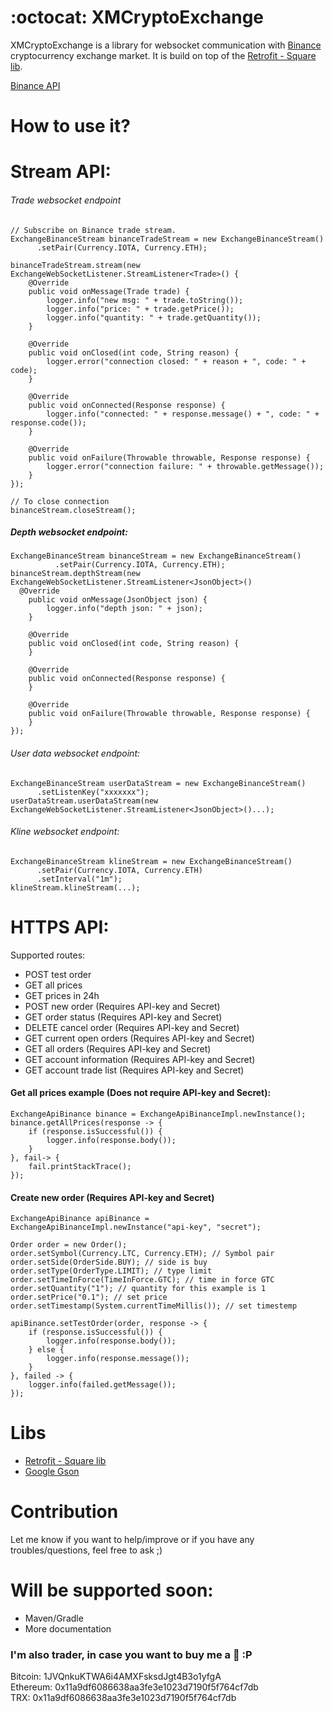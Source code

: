 # :octocat: XMCryptoExchange
XMCryptoExchange is a library for websocket communication with [Binance](www.binance.com) cryptocurrency exchange market.
It is build on top of the [Retrofit - Square lib](http://square.github.io/retrofit/).

[Binance API](https://www.binance.com/restapipub.html#wss-endpoint)

# How to use it?

# Stream API:
###### Trade websocket endpoint
```
// Subscribe on Binance trade stream.
ExchangeBinanceStream binanceTradeStream = new ExchangeBinanceStream()
      .setPair(Currency.IOTA, Currency.ETH);

binanceTradeStream.stream(new ExchangeWebSocketListener.StreamListener<Trade>() {
    @Override
    public void onMessage(Trade trade) {
        logger.info("new msg: " + trade.toString());
        logger.info("price: " + trade.getPrice());
        logger.info("quantity: " + trade.getQuantity());
    }

    @Override
    public void onClosed(int code, String reason) {
        logger.error("connection closed: " + reason + ", code: " + code);
    }

    @Override
    public void onConnected(Response response) {
        logger.info("connected: " + response.message() + ", code: " + response.code());
    }

    @Override
    public void onFailure(Throwable throwable, Response response) {
        logger.error("connection failure: " + throwable.getMessage());
    }
});

// To close connection
binanceStream.closeStream();
```

##### Depth websocket endpoint:

```
ExchangeBinanceStream binanceStream = new ExchangeBinanceStream()
          .setPair(Currency.IOTA, Currency.ETH);
binanceStream.depthStream(new ExchangeWebSocketListener.StreamListener<JsonObject>()
  @Override
    public void onMessage(JsonObject json) {
        logger.info("depth json: " + json);
    }

    @Override
    public void onClosed(int code, String reason) {
    }

    @Override
    public void onConnected(Response response) {
    }

    @Override
    public void onFailure(Throwable throwable, Response response) {
    }
});

```

###### User data websocket endpoint:
```
ExchangeBinanceStream userDataStream = new ExchangeBinanceStream()
      .setListenKey("xxxxxxx");
userDataStream.userDataStream(new ExchangeWebSocketListener.StreamListener<JsonObject>()...);
```
###### Kline websocket endpoint:
```
ExchangeBinanceStream klineStream = new ExchangeBinanceStream()
      .setPair(Currency.IOTA, Currency.ETH)
      .setInterval("1m");
klineStream.klineStream(...);
```

# HTTPS API:

Supported routes:
- POST test order
- GET all prices
- GET prices in 24h
- POST new order (Requires API-key and Secret)
- GET order status (Requires API-key and Secret)
- DELETE cancel order (Requires API-key and Secret)
- GET current open orders (Requires API-key and Secret)
- GET all orders (Requires API-key and Secret)
- GET account information (Requires API-key and Secret)
- GET account trade list (Requires API-key and Secret)

#### Get all prices example (Does not require API-key and Secret):

```
ExchangeApiBinance binance = ExchangeApiBinanceImpl.newInstance();
binance.getAllPrices(response -> {
    if (response.isSuccessful()) {
        logger.info(response.body());
    }
}, fail-> {
    fail.printStackTrace();
});
```

#### Create new order (Requires API-key and Secret)
```
ExchangeApiBinance apiBinance = ExchangeApiBinanceImpl.newInstance("api-key", "secret");

Order order = new Order();
order.setSymbol(Currency.LTC, Currency.ETH); // Symbol pair
order.setSide(OrderSide.BUY); // side is buy
order.setType(OrderType.LIMIT); // type limit
order.setTimeInForce(TimeInForce.GTC); // time in force GTC
order.setQuantity("1"); // quantity for this example is 1
order.setPrice("0.1"); // set price
order.setTimestamp(System.currentTimeMillis()); // set timestemp

apiBinance.setTestOrder(order, response -> {
    if (response.isSuccessful()) {
        logger.info(response.body());
    } else {
        logger.info(response.message());
    }
}, failed -> {
    logger.info(failed.getMessage());
});
```

# Libs
- [Retrofit - Square lib](http://square.github.io/retrofit/)
- [Google Gson](https://github.com/google/gson)

# Contribution
Let me know if you want to help/improve or if you have any troubles/questions, feel free to ask ;)

# Will be supported soon:
- Maven/Gradle
- More documentation

### I'm also trader, in case you want to buy me a :beer: :P
Bitcoin: 1JVQnkuKTWA6i4AMXFsksdJgt4B3o1yfgA <br>
Ethereum: 0x11a9df6086638aa3fe3e1023d7190f5f764cf7db <br>
TRX: 0x11a9df6086638aa3fe3e1023d7190f5f764cf7db
